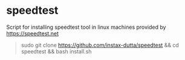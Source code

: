 # speedtest
Script for installing speedtest tool in linux machines provided by https://speedtest.net 
> sudo git clone https://github.com/instax-dutta/speedtest && cd speedtest && bash install.sh
